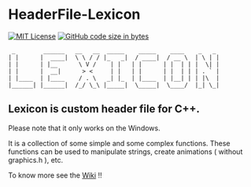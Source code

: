 # HeaderFile-Lexicon 

[![MIT License](https://img.shields.io/crates/l/rustc-serialize.svg)](https://github.com/MFReaper/HeaderFile-Lexicon/blob/master/LICENSE) [![GitHub code size in bytes](https://img.shields.io/github/languages/code-size/badges/shields.svg)](https://github.com/MFReaper/HeaderFile-Lexicon/blob/master/lexicon.h)

````
 _        ______   __   __  _____    _____    ____    _   _
| |      |  ____|  \ \ / / |_   _|  / ____|  / __ \  | \ | |
| |      | |__      \ V /    | |   | |      | |  | | |  \| |
| |      |  __|      > <     | |   | |      | |  | | | . ` |
| |____  | |____    / . \   _| |_  | |____  | |__| | | |\  |
|______| |______|  /_/ \_\ |_____|  \_____|  \____/  |_| \_|

````

## Lexicon is custom header file for C++.

Please note that it only works on the Windows.

It is a collection of some simple and some complex functions. These functions can be used to manipulate strings, create animations ( without graphics.h ), etc.

To know more see the [Wiki](https://github.com/Blank-One/HeaderFile-Lexicon/wiki) !!
